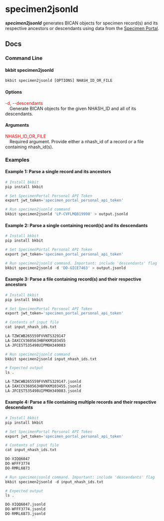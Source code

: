 # specimen2jsonld

<b>*specimen2jsonld*</b> generates BICAN objects for specimen record(s) and its respective ancestors or descendants using data from the [Specimen Portal](https://brain-specimenportal.org/). 

## Docs

### Command Line
#### bkbit specimen2jsonld

```python
bkbit specimen2jsonld [OPTIONS] NHASH_ID_OR_FILE
```

#### Options
<span style="color: red;">-d, --descendants</span> <br> 
&emsp;Generate BICAN objects for the given NHASH_ID and all of its descendants. <br>

#### Arguments
<span style="color: red;">NHASH_ID_OR_FILE</span> <br> 
&emsp;Required argument. Provide either a nhash_id of a record or a file containing nhash_id(s).<br>

### Examples
#### Example 1: Parse a <b>single</b> record and its ancestors 
```python
# Install bkbit 
pip install bkbit

# Set SpecimenPortal Personal API Token
export jwt_token='specimen_portal_personal_api_token'

# Run specimen2jsonld command 
bkbit specimen2jsonld 'LP-CVFLMQ819998' > output.jsonld
```

#### Example 2: Parse a <b>single</b> containing record(s) and its descendants  
```python
# Install bkbit 
pip install bkbit

# Set SpecimenPortal Personal API Token
export jwt_token='specimen_portal_personal_api_token'

# Run specimen2jsonld command. Important: include 'descendants' flag
bkbit specimen2jsonld -d 'DO-GICE7463' > output.jsonld
```

#### Example 3: Parse a <b>file</b> containing record(s) and their respective ancestors 
```python
# Install bkbit 
pip install bkbit

# Set SpecimenPortal Personal API Token
export jwt_token='specimen_portal_personal_api_token'

# Contents of input file 
cat input_nhash_ids.txt

LA-TZWCWB265559FVVNTS329147
LA-IAXCCV360563HBFKKM103455
LA-JFCEST535498UIPMOH349083

# Run specimen2jsonld command 
bkbit specimen2jsonld input_nhash_ids.txt 

# Expected output 
ls .

LA-TZWCWB265559FVVNTS329147.jsonld
LA-IAXCCV360563HBFKKM103455.jsonld
LA-JFCEST535498UIPMOH349083.jsonld
```


#### Example 4: Parse a <b>file</b> containing multiple records and their respective descendants 
```python
# Install bkbit 
pip install bkbit

# Set SpecimenPortal Personal API Token
export jwt_token='specimen_portal_personal_api_token'

# Contents of input file 
cat input_nhash_ids.txt

DO-XIQQ6047
DO-WFFF3774
DO-RMRL6873

# Run specimenjsonld command. Important: include 'descendants' flag
bkbit specimen2jsonld -d input_nhash_ids.txt 

# Expected output 
ls .

DO-XIQQ6047.jsonld
DO-WFFF3774.jsonld
DO-RMRL6873.jsonld
```